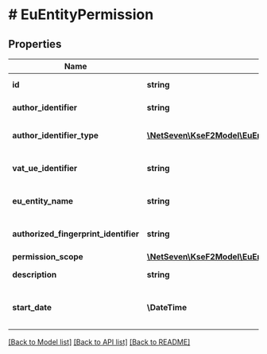 # # EuEntityPermission

## Properties

Name | Type | Description | Notes
------------ | ------------- | ------------- | -------------
**id** | **string** | Identyfikator uprawnienia. | [optional]
**author_identifier** | **string** | Identyfikator uprawniającego. | [optional]
**author_identifier_type** | [**\NetSeven\KseF2Model\EuEntityPermissionsAuthorIdentifierType**](EuEntityPermissionsAuthorIdentifierType.md) | Typ identyfikatora uprawniającego. | [optional]
**vat_ue_identifier** | **string** | Identyfikator podmiotu unijnego. | [optional]
**eu_entity_name** | **string** | Nazwa podmiotu unijnego. | [optional]
**authorized_fingerprint_identifier** | **string** | Uprawniony odcisk palca certyfikatu. | [optional]
**permission_scope** | [**\NetSeven\KseF2Model\EuEntityPermissionsQueryPermissionType**](EuEntityPermissionsQueryPermissionType.md) | Uprawnienie. | [optional]
**description** | **string** | Opis uprawnienia. | [optional]
**start_date** | **\DateTime** | Data rozpoczęcia obowiązywania uprawnienia. | [optional]

[[Back to Model list]](../../README.md#models) [[Back to API list]](../../README.md#endpoints) [[Back to README]](../../README.md)
